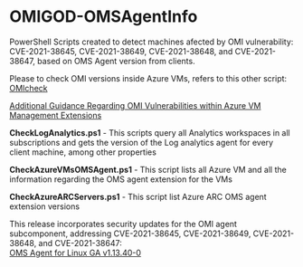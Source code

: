 # OMIGOD-OMSAgentInfo
PowerShell Scripts created to detect machines afected by OMI vulnerability: CVE-2021-38645, CVE-2021-38649, CVE-2021-38648, and CVE-2021-38647, based on OMS Agent version from clients.

Please to check OMI versions inside Azure VMs, refers to this other script:
[OMIcheck](https://github.com/microsoft/OMS-Agent-for-Linux)


[Additional Guidance Regarding OMI Vulnerabilities within Azure VM Management Extensions](https://msrc-blog.microsoft.com/2021/09/16/additional-guidance-regarding-omi-vulnerabilities-within-azure-vm-management-extensions)

**CheckLogAnalytics.ps1** - This scripts query all Analytics workspaces in all subscriptions and gets the version of the Log analytics agent for every client machine, among other properties   

**CheckAzureVMsOMSAgent.ps1** - This script lists all Azure VM and all the information regarding the OMS agent extension for the VMs

**CheckAzureARCServers.ps1** - This script list Azure ARC OMS agent extension versions



This release incorporates security updates for the OMI agent subcomponent, addressing CVE-2021-38645, CVE-2021-38649, CVE-2021-38648, and CVE-2021-38647:  
[OMS Agent for Linux GA v1.13.40-0](https://github.com/microsoft/OMS-Agent-for-Linux/releases/tag/OMSAgent_v1.13.40-0)
